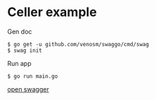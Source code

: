 # Celler example

Gen doc

```console
$ go get -u github.com/venosm/swaggo/cmd/swag
$ swag init
```

Run app

```console
$ go run main.go
```

[open swagger](http://localhost:8080/swagger/index.html)

